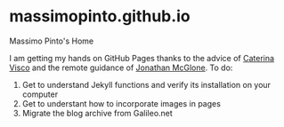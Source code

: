 # massimopinto.github.io
Massimo Pinto's Home

I am getting my hands on GitHub Pages thanks to the advice of [Caterina Visco](http://catevisco.github.io) and the remote guidance of [Jonathan McGlone](http://jmcglone.com). 
To do: 
1. Get to understand Jekyll functions and verify its installation on your computer
2. Get to understant how to incorporate images in pages
3. Migrate the blog archive from Galileo.net

